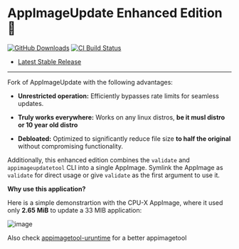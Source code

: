 # AppImageUpdate Enhanced Edition 🐧

[![GitHub Downloads](https://img.shields.io/github/downloads/pkgforge-dev/AppImageUpdate-Enhanced-Edition/total?logo=github&label=GitHub%20Downloads)](https://github.com/pkgforge-dev/AppImageUpdate-Enhanced-Edition/releases/latest)
[![CI Build Status](https://github.com//pkgforge-dev/AppImageUpdate-Enhanced-Edition/actions/workflows/main.yml/badge.svg)](https://github.com/pkgforge-dev/AppImageUpdate-Enhanced-Edition/releases/latest)

* [Latest Stable Release](https://github.com/pkgforge-dev/AppImageUpdate-Enhanced-Edition/releases/latest)

---

Fork of AppImageUpdate with the following advantages: 

* **Unrestricted operation:** Efficiently bypasses rate limits for seamless updates.

* **Truly works everywhere:** Works on any linux distros, **be it musl distro or 10 year old distro** 

* **Debloated:** Optimized to significantly reduce file size **to half the original** without compromising functionality.

Additionally, this enhanced edition combines the `validate` and `appimageupdatetool` CLI into a single AppImage. Symlink the AppImage as `validate` for direct usage or give `validate` as the first argument to use it.
    
**Why use this application?**

Here is a simple demonstrartion with the CPU-X AppImage, where it used only **2.65 MiB** to update a 33 MIB application: 

![image](https://github.com/user-attachments/assets/b1a961c0-4796-4072-b97c-1b493e35fd98)


Also check [appimagetool-uruntime](https://github.com/pkgforge-dev/appimagetool-uruntime) for a better appimagetool
